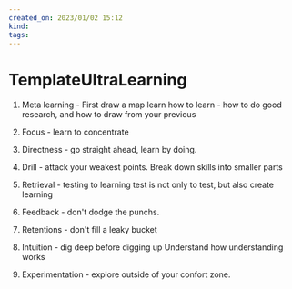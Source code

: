 ```yaml
---
created_on: 2023/01/02 15:12
kind:
tags:
---
```


# TemplateUltraLearning

1. Meta learning - First draw a map
   learn how to learn - how to do good research, and how to draw from your previous

2. Focus - learn to concentrate

3. Directness - go straight ahead, learn by doing.

4. Drill - attack your weakest points.
   Break down skills into smaller parts

5. Retrieval - testing to learning
   test is not only to test, but also create learning

6. Feedback - don't dodge the punchs.

7. Retentions - don't fill a leaky bucket

8. Intuition - dig deep before digging up
   Understand how understanding works

9. Experimentation - explore outside of your confort zone.
